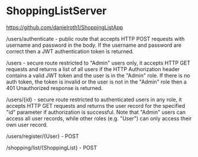 # ShoppingListServer
https://github.com/danielroth1/ShoppingListApp

/users/authenticate - public route that accepts HTTP POST requests with username and password in the body. If the username and password are correct then a JWT authentication token is returned.

/users - secure route restricted to "Admin" users only, it accepts HTTP GET requests and returns a list of all users if the HTTP Authorization header contains a valid JWT token and the user is in the "Admin" role. If there is no auth token, the token is invalid or the user is not in the "Admin" role then a 401 Unauthorized response is returned.

/users/{id} - secure route restricted to authenticated users in any role, it accepts HTTP GET requests and returns the user record for the specified "id" parameter if authorization is successful. Note that "Admin" users can access all user records, while other roles (e.g. "User") can only access their own user record.

/users/register/{User} - POST 

/shopping/list/{ShoppingList} - POST